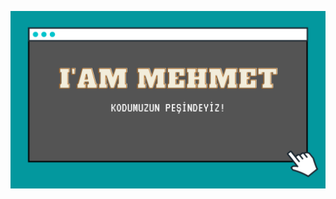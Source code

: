 
![Hey there, I'm Mehmet. I'm a software developer, a maker and infosec enthusiast. Check out my work](https://github.com/Mehmet-Erdem-Akin/Mehmet-Erdem-Akin/raw/master/mehmet.png)
